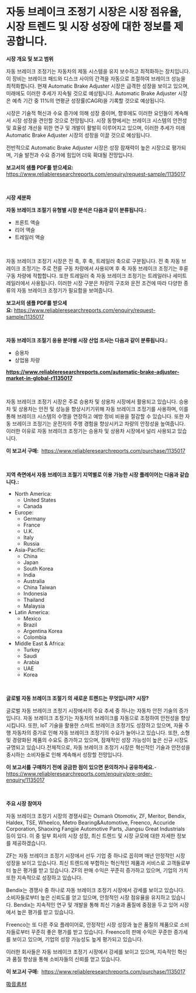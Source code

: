 <p><h1>자동 브레이크 조정기 시장은 시장 점유율, 시장 트렌드 및 시장 성장에 대한 정보를 제공합니다.</h1></p><p><strong>시장 개요 및 보고 범위</strong></p>
<p><p>자동 브레이크 조정기는 자동차의 제동 시스템을 유지 보수하고 최적화하는 장치입니다. 이 장비는 브레이크 패드와 디스크 사이의 간격을 자동으로 조절하여 브레이크 성능을 최적화합니다. 현재 Automatic Brake Adjuster 시장은 급격한 성장을 보이고 있으며, 미래에도 이러한 추세가 지속될 것으로 예상됩니다. Automatic Brake Adjuster 시장은 예측 기간 중 11%의 연평균 성장률(CAGR)을 기록할 것으로 예상됩니다.</p><p>시장은 기술적 혁신과 수요 증가에 의해 성장 중이며, 향후에도 이러한 요인들이 계속해서 시장 성장을 견인할 것으로 전망됩니다. 시장 동향에서는 브레이크 시스템의 안전성 및 효율성 개선을 위한 연구 및 개발이 활발히 이루어지고 있으며, 이러한 추세가 미래 Automatic Brake Adjuster 시장의 성장을 이끌 것으로 예상됩니다.</p><p>전반적으로 Automatic Brake Adjuster 시장은 성장 잠재력이 높은 시장으로 평가되며, 기술 발전과 수요 증가에 힘입어 더욱 확대될 전망입니다.</p></p>
<p><strong>보고서의 샘플 PDF를 받으세요:</strong> <a href="https://www.reliableresearchreports.com/enquiry/request-sample/1135017">https://www.reliableresearchreports.com/enquiry/request-sample/1135017</a></p>
<p>&nbsp;</p>
<p><strong>시장 세분화</strong></p>
<p><strong>자동 브레이크 조절기 유형별 시장 분석은 다음과 같이 분류됩니다.:</strong></p>
<p><ul><li>프론트 액슬</li><li>리어 액슬</li><li>트레일러 액슬</li></ul></p>
<p>&nbsp;</p>
<p><p>자동 브레이크 조정기 시장은 전 축, 후 축, 트레일러 축으로 구분됩니다. 전 축 자동 브레이크 조정기는 주로 전륜 구동 차량에서 사용되며 후 축 자동 브레이크 조정기는 후륜 구동 차량에 적합합니다. 또한 트레일러 축 자동 브레이크 조정기는 트레일러나 세미트레일러에서 사용됩니다. 이러한 시장 구분은 차량의 구조와 운전 조건에 따라 다양한 종류의 자동 브레이크 조정기가 필요함을 보여줍니다.</p></p>
<p><strong>보고서의 샘플 PDF를 받으세요:</strong>&nbsp;<a href="https://www.reliableresearchreports.com/enquiry/request-sample/1135017">https://www.reliableresearchreports.com/enquiry/request-sample/1135017</a></p>
<p>&nbsp;</p>
<p><strong> 자동 브레이크 조절기 응용 분야별 시장 산업 조사는 다음과 같이 분류됩니다.:</strong></p>
<p><ul><li>승용차</li><li>상업용 차량</li></ul></p>
<p><strong><a href="https://www.reliableresearchreports.com/automatic-brake-adjuster-market-in-global-r1135017">https://www.reliableresearchreports.com/automatic-brake-adjuster-market-in-global-r1135017</a></strong></p>
<p>&nbsp;</p>
<p><p>자동 브레이크 조정기 시장은 주로 승용차 및 상용차 시장에서 활용되고 있습니다. 승용차 및 상용차는 안전 및 성능을 향상시키기위해 자동 브레이크 조정기를 사용하며, 이를 통해 브레이크 시스템의 수명을 연장하고 예방 정비 비용을 절감할 수 있습니다. 또한 자동 브레이크 조정기는 운전자의 주행 경험을 향상시키고 차량의 안정성을 높여줍니다. 이러한 이유로 자동 브레이크 조정기는 승용차 및 상용차 시장에서 널리 사용되고 있습니다.</p></p>
<p><strong>이 보고서 구매:</strong>&nbsp; <a href="https://www.reliableresearchreports.com/purchase/1135017">https://www.reliableresearchreports.com/purchase/1135017</a></p>
<p>&nbsp;</p>
<p><strong>지역 측면에서 자동 브레이크 조절기 지역별로 이용 가능한 시장 플레이어는 다음과 같습니다.:</strong></p>
<p><ul>
    <li>
        North America:
        <ul>
            <li>United States</li>
            <li>Canada</li>
        </ul>
    </li>
    <li>
        Europe:
        <ul>
            <li>Germany</li>
            <li>France</li>
            <li>U.K.</li>
            <li>Italy</li>
            <li>Russia</li>
        </ul>
    </li>
    <li>
        Asia-Pacific:
        <ul>
            <li>China</li>
            <li>Japan</li>
            <li>South Korea</li>
            <li>India</li>
            <li>Australia</li>
            <li>China Taiwan</li>
            <li>Indonesia</li>
            <li>Thailand</li>
            <li>Malaysia</li>
        </ul>
    </li>
    <li>
        Latin America:
        <ul>
            <li>Mexico</li>
            <li>Brazil</li>
            <li>Argentina Korea</li>
            <li>Colombia</li>
        </ul>
    </li>
    <li>
        Middle East & Africa:
        <ul>
            <li>Turkey</li>
            <li>Saudi</li>
            <li>Arabia</li>
            <li>UAE</li>
            <li>Korea</li>
        </ul>
    </li>
    </ul></p>
<p>&nbsp;</p>
<p><strong>글로벌 자동 브레이크 조절기 의 새로운 트렌드는 무엇입니까? 시장?</strong></p>
<p><p>글로벌 자동 브레이크 조정기 시장에서의 주요 추세 중 하나는 자동차 안전 기술의 증가입니다. 자동 브레이크 조정기는 자동차의 브레이크를 자동으로 조정하여 안전성을 향상시킵니다. 또한, IoT 기술을 활용한 스마트 브레이크 조정기도 성장하고 있으며, 자율 주행 자동차의 증가로 인해 자동 브레이크 조정기의 수요가 늘어나고 있습니다. 또한, 소형 및 경량화된 제품의 수요도 증가하고 있으며, 잠재적인 성장 가능성이 높은 신규 시장도 규명되고 있습니다.전체적으로, 자동 브레이크 조정기 시장은 혁신적인 기술과 안전성을 중시하는 소비자들로 인해 계속해서 성장할 전망입니다.</p></p>
<p><strong>이 보고서를 구매하기 전에 궁금한 점이 있으면 문의하거나 공유하세요.</strong>- <a href="https://www.reliableresearchreports.com/enquiry/pre-order-enquiry/1135017">https://www.reliableresearchreports.com/enquiry/pre-order-enquiry/1135017</a></p>
<p>&nbsp;</p>
<p><strong>주요 시장 참여자</strong></p>
<p><p>자동 브레이크 조정기 시장의 경쟁사로는 Osmanlı Otomotiv, ZF, Meritor, Bendix, Haldex, TSE, Wheelco, Metro Bearing&Automotive, Freenco, Accuride Corporation, Shaoxing Fangjie Automotive Parts, Jiangsu Great Industrials 등이 있다. 이 중 일부 회사의 시장 성장, 최신 트렌드 및 시장 규모에 대한 자세한 정보를 제공하겠습니다.</p><p>ZF는 자동 브레이크 조정기 시장에서 선두 기업 중 하나로 꼽히며 매년 안정적인 시장 성장을 보이고 있습니다. 최신 트렌드에 부합하는 혁신적인 제품과 서비스로 고객들로부터 높은 평가를 받고 있습니다. ZF의 판매 수익은 꾸준히 증가하고 있으며, 기업의 가치 또한 지속적으로 성장하고 있습니다.</p><p>Bendix는 경쟁사 중 하나로 자동 브레이크 조정기 시장에서 강세를 보이고 있습니다. 소비자들로부터 높은 신뢰도를 얻고 있으며, 안정적인 시장 점유율을 유지하고 있습니다. Bendix는 지속적인 연구 및 개발을 통해 최신 기술과 품질에 중점을 두고 있어 시장에서 높은 평가를 받고 있습니다.</p><p>Freenco는 또 다른 주요 플레이어로, 안정적인 시장 성장과 높은 품질의 제품으로 소비자들로부터 꾸준히 좋은 평가를 받고 있습니다. Freenco의 판매 수익은 꾸준한 증가세를 보이고 있으며, 기업의 성장 가능성도 높게 평가되고 있습니다.</p><p>이러한 회사들은 자동 브레이크 조정기 시장에서 강세를 보이고 있으며, 지속적인 혁신과 품질 향상을 통해 소비자들의 신뢰를 얻고 있습니다.</p></p>
<p><strong>이 보고서 구매:</strong>&nbsp;&nbsp;<a href="https://www.reliableresearchreports.com/purchase/1135017">https://www.reliableresearchreports.com/purchase/1135017</a></p>
<p><p><a href="https://github.com/oafhukehf4709715/Market-Research-Report-List-1/blob/main/506480028900.md">吸音素材</a></p></p>